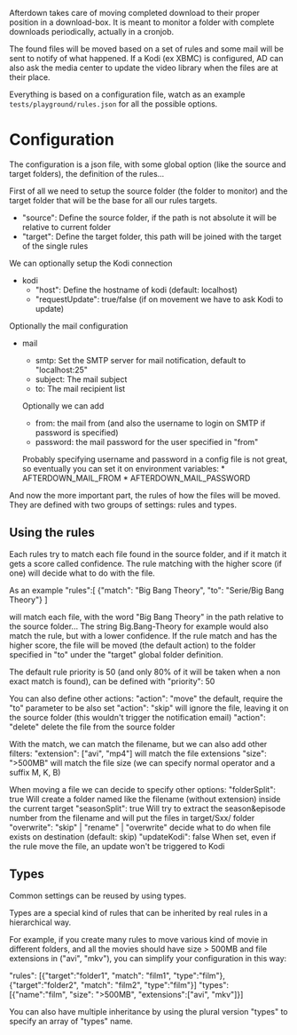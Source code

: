 Afterdown takes care of moving completed download to their proper position in a download-box.
It is meant to monitor a folder with complete downloads periodically, actually in a cronjob.

The found files will be moved based on a set of rules and some mail will be sent to notify of what happened.
If a Kodi (ex XBMC) is configured, AD can also ask the media center to update the video library when the files are
at their place.

Everything is based on a configuration file, watch as an example `tests/playground/rules.json` for all the possible options.

# Configuration #

The configuration is a json file, with some global option (like the source and target folders), the
definition of the rules...

First of all we need to setup the source folder (the folder to monitor) and the target folder that will be the
base for all our rules targets.

*	"source":	Define the source folder, if the path is not absolute it will be relative to current folder
*	"target":	Define the target folder, this path will be joined with the target of the single rules

We can optionally setup the Kodi connection

*	kodi
	*	"host":	Define the hostname of kodi (default: localhost)
	*	"requestUpdate": true/false	(if on movement we have to ask Kodi to update)

Optionally the mail configuration

*	mail
	*	smtp:	Set the SMTP server for mail notification, default to "localhost:25"
	*	subject:	The mail subject
	*	to:	The mail recipient list
	
	Optionally we can add
	*	from:	the mail from (and also the username to login on SMTP if password is specified)
	*	password: the mail password for the user specified in "from"
	
	Probably specifying username and password in a config file is not great, so eventually you can set it on
	environment variables:
		*	AFTERDOWN_MAIL_FROM
		*	AFTERDOWN_MAIL_PASSWORD
		
And now the more important part, the rules of how the files will be moved.
They are defined with two groups of settings: rules and types.

## Using the rules ##

Each rules try to match each file found in the source folder, and if it match it gets a score called confidence.
The rule matching with the higher score (if one) will decide what to do with the file.

As an example
"rules":[
	{"match": "Big Bang Theory",
     "to": "Serie/Big Bang Theory"}
]

will match each file, with the word "Big Bang Theory" in the path relative to the source folder...
The string Big.Bang-Theory for example would also match the rule, but with a lower confidence.
If the rule match and has the higher score, the file will be moved (the default action) to the folder specified in "to"
under the "target" global folder definition.

The default rule priority is 50 (and only 80% of it will be taken when a non exact match is found), can be defined with
"priority": 50

You can also define other actions:
"action": "move"	the default, require the "to" parameter to be also set
"action": "skip"	will ignore the file, leaving it on the source folder (this wouldn't trigger the notification email)
"action": "delete"	delete the file from the source folder

With the match, we can match the filename, but we can also add other filters:
"extension": ["avi", "mp4"]	will match the file extensions
"size": ">500MB"	will match the file size (we can specify normal operator and a suffix M, K, B)

When moving a file we can decide to specify other options:
"folderSplit": true		Will create a folder named like the filename (without extension) inside the current target
"seasonSplit": true		Will try to extract the season&episode number from the filename and will put the files in
 						target/Sxx/	folder
"overwrite": "skip" | "rename" | "overwrite"	decide what to do when file exists on destination (default: skip)
"updateKodi": false		When set, even if the rule move the file, an update won't be triggered to Kodi

## Types ##

Common settings can be reused by using types.

Types are a special kind of rules that can be inherited by real rules in a hierarchical way.

For example, if you create many rules to move various kind of movie in different folders, and all the movies
should have size > 500MB and file extensions in ("avi", "mkv"), you can simplify your configuration in this way:

"rules": [{"target":"folder1", "match": "film1", "type":"film"}, {"target":"folder2", "match": "film2", "type":"film"}]
"types": [{"name":"film", "size": ">500MB", "extensions":["avi", "mkv"]}]

You can also have multiple inheritance by using the plural version "types" to specify an array of "types" name.

